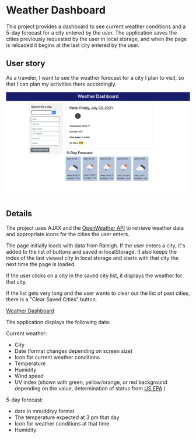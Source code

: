 # Weather Dashboard

This project provides a dashboard to see current weather conditions and a 5-day forecast for a city entered by the user.   The application saves
the cities previously requested by the user in local storage, and when 
the page is reloaded it begins at the last city entered by the user.  

## User story 

As a traveler, I want to see the weather forecast for a city I plan to visit, so that I can plan my activities there accordingly.   

![weather dashboard](./assets/WeatherDashboard.png)

## Details 

The project uses AJAX and the [OpenWeather API](https://openweathermap.org/api) to retrieve weather data and appropriate icons for the cities the user enters. 

The page initially loads with data from Raleigh.  If the user enters a city, it's added to the list of buttons and saved in localStorage.  It also keeps the index of the last viewed city in local storage and starts with that city the 
next time the page is loaded.   

If the user clicks on a city in the saved city list, it displays the weather for that city.  

If the list gets very long and the user wants to clear out the list of
past cities, there is a "Clear Saved Cities" button.  

[Weather Dashboard](https://geleasure.github.io/TimedQuiz/)

The application displays the following data:  

Current weather: 
  * City
  * Date (format changes depending on screen size)
  * Icon for current weather conditions 
  * Temperature
  * Humidity
  * Wind speed 
  * UV index (shown with green, yellow/orange, or red background depending on the value, determination of status from [US EPA](https://www.epa.gov/sunsafety/uv-index-scale-0) )

5-day forecast: 
  * date in mm/dd/yy format 
  * The temperature expected at 3 pm that day
  * Icon for weather conditions at that time 
  * Humidity 